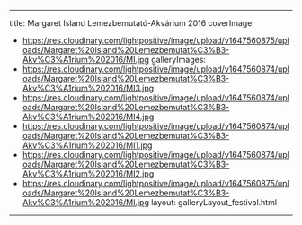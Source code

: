 
---
title: Margaret Island Lemezbemutató-Akvárium 2016
coverImage:
  - https://res.cloudinary.com/lightpositive/image/upload/v1647560875/uploads/Margaret%20Island%20Lemezbemutat%C3%B3-Akv%C3%A1rium%202016/MI.jpg
galleryImages:
   - https://res.cloudinary.com/lightpositive/image/upload/v1647560874/uploads/Margaret%20Island%20Lemezbemutat%C3%B3-Akv%C3%A1rium%202016/MI3.jpg
   - https://res.cloudinary.com/lightpositive/image/upload/v1647560874/uploads/Margaret%20Island%20Lemezbemutat%C3%B3-Akv%C3%A1rium%202016/MI4.jpg
   - https://res.cloudinary.com/lightpositive/image/upload/v1647560874/uploads/Margaret%20Island%20Lemezbemutat%C3%B3-Akv%C3%A1rium%202016/MI1.jpg
   - https://res.cloudinary.com/lightpositive/image/upload/v1647560874/uploads/Margaret%20Island%20Lemezbemutat%C3%B3-Akv%C3%A1rium%202016/MI2.jpg
   - https://res.cloudinary.com/lightpositive/image/upload/v1647560875/uploads/Margaret%20Island%20Lemezbemutat%C3%B3-Akv%C3%A1rium%202016/MI.jpg
layout: galleryLayout_festival.html
---
